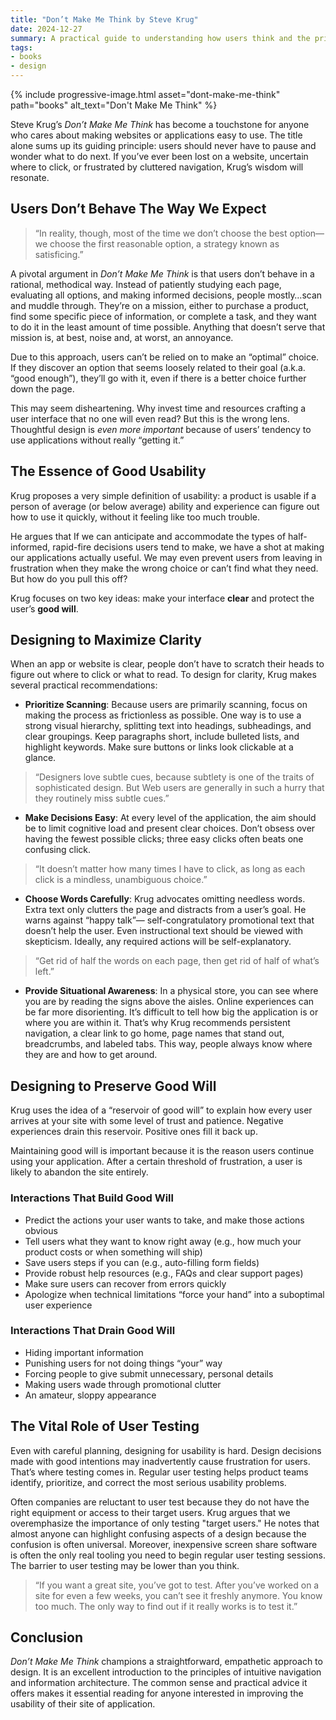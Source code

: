 ```yaml
---
title: "Don’t Make Me Think by Steve Krug"
date: 2024-12-27
summary: A practical guide to understanding how users think and the principles of intuitive design
tags:
- books
- design
---
```


{%
 include progressive-image.html
 asset="dont-make-me-think"
 path="books"
 alt_text="Don't Make Me Think"
%}

Steve Krug’s _Don’t Make Me Think_ has become a touchstone for anyone who cares about making websites or applications easy to use. The title alone sums up its guiding principle: users should never have to pause and wonder what to do next. If you’ve ever been lost on a website, uncertain where to click, or frustrated by cluttered navigation, Krug’s wisdom will resonate.

## Users Don’t Behave The Way We Expect

> “In reality, though, most of the time we don’t choose the best option—we choose the first reasonable option, a strategy known as satisficing.”

A pivotal argument in _Don’t Make Me Think_ is that users don’t behave in a rational, methodical way. Instead of patiently studying each page, evaluating all options, and making informed decisions, people mostly…scan and muddle through. They’re on a mission, either to purchase a product, find some specific piece of information, or complete a task, and they want to do it in the least amount of time possible. Anything that doesn’t serve that mission is, at best, noise and, at worst, an annoyance.

Due to this approach, users can’t be relied on to make an “optimal” choice. If they discover an option that seems loosely related to their goal (a.k.a. “good enough”), they’ll go with it, even if there is a better choice further down the page.

This may seem disheartening. Why invest time and resources crafting a user interface that no one will even read? But this is the wrong lens. Thoughtful design is _even more important_ because of users’ tendency to use applications without really “getting it.”

## The Essence of Good Usability

Krug proposes a very simple definition of usability: a product is usable if a person of average (or below average) ability and experience can figure out how to use it quickly, without it feeling like too much trouble.

He argues that If we can anticipate and accommodate the types of half-informed, rapid-fire decisions users tend to make, we have a shot at making our applications actually useful. We may even prevent users from leaving in frustration when they make the wrong choice or can’t find what they need. But how do you pull this off?

Krug focuses on two key ideas: make your interface **clear** and protect the user’s **good will**.

## Designing to Maximize Clarity

When an app or website is clear, people don’t have to scratch their heads to figure out where to click or what to read. To design for clarity, Krug makes several practical recommendations:

- **Prioritize Scanning**: Because users are primarily scanning, focus on making the process as frictionless as possible. One way is to use a strong visual hierarchy, splitting text into headings, subheadings, and clear groupings. Keep paragraphs short, include bulleted lists, and highlight keywords. Make sure buttons or links look clickable at a glance.

> “Designers love subtle cues, because subtlety is one of the traits of sophisticated design. But Web users are generally in such a hurry that they routinely miss subtle cues.”

- **Make Decisions Easy**: At every level of the application, the aim should be to limit cognitive load and present clear choices. Don’t obsess over having the fewest possible clicks; three easy clicks often beats one confusing click.

> “It doesn’t matter how many times I have to click, as long as each click is a mindless, unambiguous choice.”

- **Choose Words Carefully**: Krug advocates omitting needless words. Extra text only clutters the page and distracts from a user’s goal. He warns against “happy talk”— self-congratulatory promotional text that doesn’t help the user. Even instructional text should be viewed with skepticism. Ideally, any required actions will be self-explanatory.

> “Get rid of half the words on each page, then get rid of half of what’s left.”

- **Provide Situational Awareness**: In a physical store, you can see where you are by reading the signs above the aisles. Online experiences can be far more disorienting. It’s difficult to tell how big the application is or where you are within it. That’s why Krug recommends persistent navigation, a clear link to go home, page names that stand out, breadcrumbs, and labeled tabs. This way, people always know where they are and how to get around.

## Designing to Preserve Good Will

Krug uses the idea of a “reservoir of good will” to explain how every user arrives at your site with some level of trust and patience. Negative experiences drain this reservoir. Positive ones fill it back up.

Maintaining good will is important because it is the reason users continue using your application. After a certain threshold of frustration, a user is likely to abandon the site entirely.

### Interactions That Build Good Will
- Predict the actions your user wants to take, and make those actions obvious
- Tell users what they want to know right away (e.g., how much your product costs or when something will ship)
- Save users steps if you can (e.g., auto-filling form fields)
- Provide robust help resources (e.g., FAQs and clear support pages)
- Make sure users can recover from errors quickly
- Apologize when technical limitations “force your hand” into a suboptimal user experience

### Interactions That Drain Good Will
- Hiding important information
- Punishing users for not doing things “your” way
- Forcing people to give submit unnecessary, personal details
- Making users wade through promotional clutter
- An amateur, sloppy appearance

## The Vital Role of User Testing

Even with careful planning, designing for usability is hard. Design decisions made with good intentions may inadvertently cause frustration for users. That’s where testing comes in. Regular user testing helps product teams identify, prioritize, and correct the most serious usability problems.

Often companies are reluctant to user test because they do not have the right equipment or access to their target users. Krug argues that we overemphasize the importance of only testing "target users." He notes that almost anyone can highlight confusing aspects of a design because the confusion is often universal. Moreover, inexpensive screen share software is often the only real tooling you need to begin regular user testing sessions. The barrier to user testing may be lower than you think.

> “If you want a great site, you’ve got to test. After you’ve worked on a site for even a few weeks, you can’t see it freshly anymore. You know too much. The only way to find out if it really works is to test it.”

## Conclusion

_Don’t Make Me Think_ champions a straightforward, empathetic approach to design. It is an excellent introduction to the principles of intuitive navigation and information architecture. The common sense and practical advice it offers makes it essential reading for anyone interested in improving the usability of their site of application.
